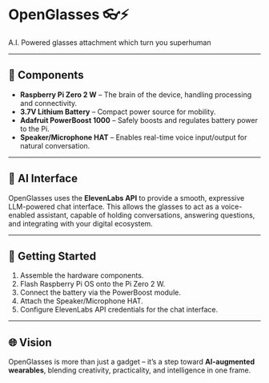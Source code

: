 # OpenGlasses 👓⚡

A.I. Powered glasses attachment which turn you superhuman

---

## 🔧 Components

- **Raspberry Pi Zero 2 W** – The brain of the device, handling processing and connectivity.  
- **3.7V Lithium Battery** – Compact power source for mobility.  
- **Adafruit PowerBoost 1000** – Safely boosts and regulates battery power to the Pi.  
- **Speaker/Microphone HAT** – Enables real-time voice input/output for natural conversation.  

---

## 💬 AI Interface

OpenGlasses uses the **ElevenLabs API** to provide a smooth, expressive LLM-powered chat interface. This allows the glasses to act as a voice-enabled assistant, capable of holding conversations, answering questions, and integrating with your digital ecosystem.

---

## 🚀 Getting Started

1. Assemble the hardware components.  
2. Flash Raspberry Pi OS onto the Pi Zero 2 W.  
3. Connect the battery via the PowerBoost module.  
4. Attach the Speaker/Microphone HAT.  
5. Configure ElevenLabs API credentials for the chat interface.  

---

## 🌐 Vision

OpenGlasses is more than just a gadget – it’s a step toward **AI-augmented wearables**, blending creativity, practicality, and intelligence in one frame.
